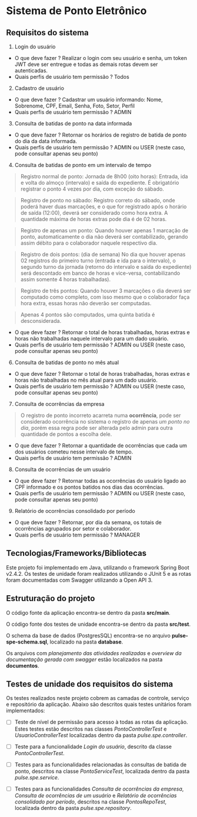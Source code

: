 ﻿# Sistema de Ponto Eletrônico

 ## Requisitos do sistema
1. Login do usuário 
 - O que deve fazer ? Realizar o login com seu usuário e senha, um token JWT deve ser entregue e todas as demais rotas devem ser autenticadas. 
 - Quais perfis de usuário tem permissão ? Todos

2. Cadastro de usuário
 - O que deve fazer ? Cadastrar um usuário informando: Nome,  Sobrenome, CPF, Email, Senha, Foto, Setor, Perfil
 - Quais perfis de usuário tem permissão ? ADMIN

3. Consulta de batidas de ponto na data informada
 - O que deve fazer ? Retornar os horários de registro de batida de ponto do dia da data informada.
 - Quais perfis de usuário tem permissão ? ADMIN ou USER (neste caso, pode consultar apenas seu ponto)

4. Consulta de batidas de ponto em um intervalo de tempo

> Registro normal de ponto: Jornada de 8h00 (oito horas): Entrada, ida e volta do almoço (intervalo) e saída do expediente. É obrigatório registrar o ponto 4 vezes por dia, com exceção do sábado.

> Registro de ponto no sábado: Registro correto do sábado, onde poderá haver duas marcações, e o que for registrado após o horário de saída (12:00), deverá ser considerado como hora extra. A quantidade máxima de horas extras pode dia é de 02 horas.

> Registro de apenas um ponto: Quando houver apenas 1 marcação de ponto, automaticamente o dia não deverá ser contabilizado, gerando assim débito para o colaborador naquele respectivo dia. 
 
> Registro de dois pontos: (dia de semana) No dia que houver apenas 02 registros do primeiro turno (entrada e ida para o intervalo), o segundo turno da jornada (retorno do intervalo e saída do expediente) será descontado em banco de horas e vice-versa, contabilizando assim somente 4 horas trabalhadas).

> Registro de três pontos: Quando houver 3 marcações o dia deverá ser computado como completo, com isso mesmo que o colaborador faça hora extra, essas horas não deverão ser computadas. 

> Apenas 4 pontos são computados, uma quinta batida é desconsiderada. 

 - O que deve fazer ? Retornar o total de horas trabalhadas, horas extras e horas não trabalhadas naquele intervalo para um dado usuário. 
 - Quais perfis de usuário tem permissão ? ADMIN ou USER (neste caso, pode consultar apenas seu ponto)

6. Consulta de batidas de ponto no mês atual
 - O que deve fazer ? Retornar o total de horas trabalhadas, horas extras e horas não trabalhadas no mês atual para um dado usuário. 
 - Quais perfis de usuário tem permissão ? ADMIN ou USER (neste caso, pode consultar apenas seu ponto)
 
7. Consulta de ocorrências da empresa
 > O registro de ponto incorreto acarreta numa **ocorrência**, pode ser
considerado ocorrência no sistema o registro de apenas *um ponto no dia*, porém essa regra pode ser alterada pelo admin para outra quantidade de pontos a escolha dele.
 - O que deve fazer ? Retornar a quantidade de ocorrências que cada um dos usuários cometeu nesse intervalo de tempo. 
 - Quais perfis de usuário tem permissão ? ADMIN 

8. Consulta de ocorrências de um usuário
 - O que deve fazer ? Retornar todas as ocorrências do usuário ligado ao CPF informado e os pontos batidos nos dias das ocorrências. 
 - Quais perfis de usuário tem permissão ? ADMIN ou USER (neste caso, pode consultar apenas seu ponto) 		  

9. Relatório de ocorrências consolidado por período
 - O que deve fazer ? Retornar, por dia da semana, os totais de ocorrências agrupados por setor e colaborador.
 - Quais perfis de usuário tem permissão ? MANAGER

 ## Tecnologias/Frameworks/Bibliotecas
Este projeto foi implementado em Java, utilizando o framework Spring Boot v2.4.2. Os testes de unidade foram realizados utilizando o JUnit 5 e as rotas foram documentadas com Swagger utilizando a Open API 3.
 
 ## Estruturação do projeto
O código fonte da aplicação encontra-se dentro da pasta **src/main**. 

O código fonte dos testes de unidade encontra-se dentro da pasta **src/test**. 

O schema da base de dados (PostgresSQL) encontra-se no arquivo **pulse-spe-schema.sql**, localizado na pasta **database**.

Os arquivos com *planejamento das atividades realizadas* e *overview da documentação gerada com swagger* estão localizados na pasta **documentos**.

 ## Testes de unidade dos requisitos do sistema

Os testes realizados neste projeto cobrem as camadas de controle, serviço e repositório da aplicação.  Abaixo são descritos quais testes unitários foram implementados:

 - [ ] Teste de nível de permissão para acesso à todas as rotas da aplicação.
       Estes testes estão descritos nas classes *PontoControllerTest* e
       *UsuarioControllerTest* localizadas dentro da pasta *pulse.spe.controller*.
       
 - [ ] Teste para a funcionalidade *Login do usuário*, descrito da classe
       *PontoControllerTest*.
       
 - [ ] Testes para as funcionalidades relacionadas às consultas de
       batida de ponto, descritos na classe *PontoServiceTest*,
       localizada dentro da pasta *pulse.spe.service*.
       
 - [ ] Testes para as funcionalidades *Consulta de ocorrências da
       empresa*, *Consulta de ocorrências de um usuário* e *Relatório de
       ocorrências consolidado por período*, descritos na classe
       *PontosRepoTest*, localizada dentro da pasta *pulse.spe.repository*.

